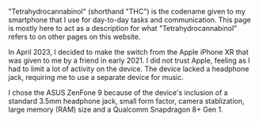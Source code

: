 "Tetrahydrocannabinol" (shorthand "THC") is the codename given to my smartphone that I use for day-to-day tasks and communication. This page is mostly here to act as a description for what "Tetrahydrocannabinol" refers to on other pages on this website.

In April 2023, I decided to make the switch from the Apple iPhone XR that was given to me by a friend in early 2021. I did not trust Apple, feeling as I had to limit a lot of activity on the device. The device lacked a headphone jack, requiring me to use a separate device for music. 

I chose the ASUS ZenFone 9 because of the device's inclusion of a standard 3.5mm headphone jack, small form factor, camera stablization, large memory (RAM) size and a Qualcomm Snapdragon 8+ Gen 1.
